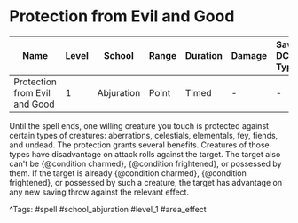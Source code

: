 # Protection from Evil and Good

| Name | Level | School | Range | Duration | Damage | Save DC & Type |
|------|-------|--------|-------|----------|--------|----------------|
| Protection from Evil and Good | 1 | Abjuration | Point | Timed | - | - |

Until the spell ends, one willing creature you touch is protected against certain types of creatures: aberrations, celestials, elementals, fey, fiends, and undead. The protection grants several benefits. Creatures of those types have disadvantage on attack rolls against the target. The target also can't be {@condition charmed}, {@condition frightened}, or possessed by them. If the target is already {@condition charmed}, {@condition frightened}, or possessed by such a creature, the target has advantage on any new saving throw against the relevant effect.

^Tags: #spell #school_abjuration #level_1 #area_effect
